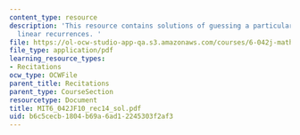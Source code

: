```yaml
---
content_type: resource
description: 'This resource contains solutions of guessing a particular solution,
  linear recurrences. '
file: https://ol-ocw-studio-app-qa.s3.amazonaws.com/courses/6-042j-mathematics-for-computer-science-fall-2010/b6c5cecb1804b69a6ad12245303f2af3_MIT6_042JF10_rec14_sol.pdf
file_type: application/pdf
learning_resource_types:
- Recitations
ocw_type: OCWFile
parent_title: Recitations
parent_type: CourseSection
resourcetype: Document
title: MIT6_042JF10_rec14_sol.pdf
uid: b6c5cecb-1804-b69a-6ad1-2245303f2af3
---
```

